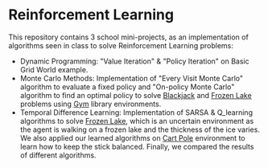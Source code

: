 # Reinforcement Learning
This repository contains 3 school mini-projects, as an implementation of algorithms seen in class to solve Reinforcement Learning problems:
* Dynamic Programming: "Value Iteration" & "Policy Iteration" on Basic Grid World example.
* Monte Carlo Methods: Implementation of "Every Visit Monte Carlo" algorithm to evaluate a fixed policy and "On-policy Monte Carlo" algorithm to find an optimal policy to solve [Blackjack](https://www.gymlibrary.dev/environments/toy_text/blackjack/) and [Frozen Lake](https://www.gymlibrary.dev/environments/toy_text/frozen_lake/) problems using [Gym](https://www.gymlibrary.dev/) library environments.
* Temporal Difference Learning: Implementation of SARSA & Q_learning algorithms to solve [Frozen Lake](https://www.gymlibrary.dev/environments/toy_text/frozen_lake/), which is an uncertain environment as the agent is walking on a frozen lake and the thickness of the ice varies. We also applied our learned algorithms on [Cart Pole](https://www.gymlibrary.dev/environments/classic_control/cart_pole/) environment to learn how to keep the stick balanced. Finally, we compared the results of different algorithms.
